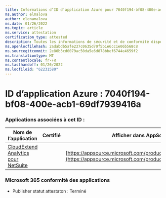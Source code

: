 ```yaml
---
title: Informations d’ID d’application Azure pour 7040f194-bf08-400e-acb1-69df7939416a
ms.author: elmalova
author: elenamalova
ms.date: 01/26/2022
ms.topic: article
ms.service: attestation
certification_type: attested
description: Toutes les informations de sécurité et de conformité disponibles pour 7040f194-bf08-400e-acb1-69df7939416a.
ms.openlocfilehash: 2adabdb5afe237c0635d70f5b1e6cc1e06b568c8
ms.sourcegitcommit: 2e80b3cd0079ac50da5e6d878bbef6744e4659f2
ms.translationtype: MT
ms.contentlocale: fr-FR
ms.lasthandoff: 01/26/2022
ms.locfileid: "62231580"
---
```

# <a name="azure-app-id-7040f194-bf08-400e-acb1-69df7939416a"></a>ID d’application Azure : 7040f194-bf08-400e-acb1-69df7939416a


### <a name="apps-associated-with-this-id"></a>Applications associées à cet ID :
| **Nom de l’application** | **Certifié** | **Afficher dans AppSource** |
|--------------|---------------|-----------------------|
| [CloudExtend Analytics pour NetSuite](https://docs.microsoft.com/microsoft-365-app-certification/forward/WA200002784) |  | [https://appsource.microsoft.com/product/office/WA200002784](https://appsource.microsoft.com/product/office/WA200002784) |

### <a name="microsoft-365-app-compliance-status"></a>Microsoft 365 conformité des applications
- Publisher statut attestaton : Terminé
